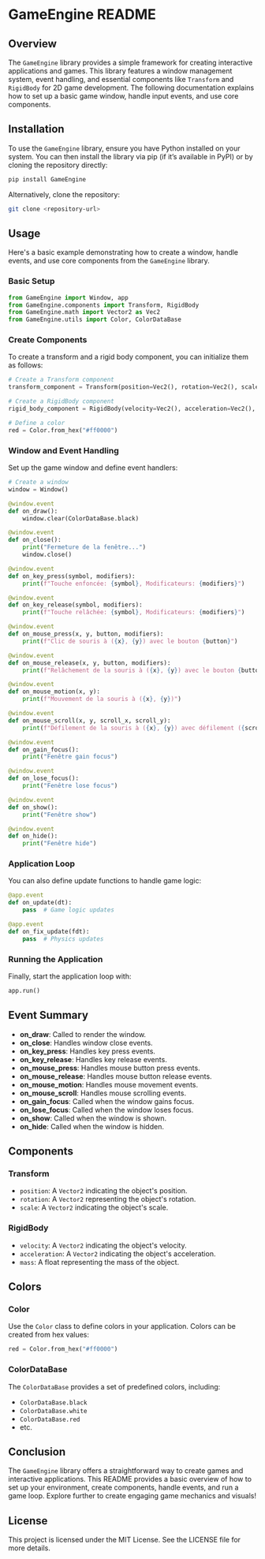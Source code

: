 # GameEngine README

## Overview

The `GameEngine` library provides a simple framework for creating interactive applications and games. This library features a window management system, event handling, and essential components like `Transform` and `RigidBody` for 2D game development. The following documentation explains how to set up a basic game window, handle input events, and use core components.

## Installation

To use the `GameEngine` library, ensure you have Python installed on your system. You can then install the library via pip (if it’s available in PyPI) or by cloning the repository directly:

```bash
pip install GameEngine
```

Alternatively, clone the repository:

```bash
git clone <repository-url>
```

## Usage

Here's a basic example demonstrating how to create a window, handle events, and use core components from the `GameEngine` library.

### Basic Setup

```python
from GameEngine import Window, app
from GameEngine.components import Transform, RigidBody
from GameEngine.math import Vector2 as Vec2
from GameEngine.utils import Color, ColorDataBase
```

### Create Components

To create a transform and a rigid body component, you can initialize them as follows:

```python
# Create a Transform component
transform_component = Transform(position=Vec2(), rotation=Vec2(), scale=Vec2())

# Create a RigidBody component
rigid_body_component = RigidBody(velocity=Vec2(), acceleration=Vec2(), mass=1.0)

# Define a color
red = Color.from_hex("#ff0000")
```

### Window and Event Handling

Set up the game window and define event handlers:

```python
# Create a window
window = Window()

@window.event
def on_draw():
    window.clear(ColorDataBase.black)

@window.event
def on_close():
    print("Fermeture de la fenêtre...")
    window.close()

@window.event
def on_key_press(symbol, modifiers):
    print(f"Touche enfoncée: {symbol}, Modificateurs: {modifiers}")

@window.event
def on_key_release(symbol, modifiers):
    print(f"Touche relâchée: {symbol}, Modificateurs: {modifiers}")

@window.event
def on_mouse_press(x, y, button, modifiers):
    print(f"Clic de souris à ({x}, {y}) avec le bouton {button}")

@window.event
def on_mouse_release(x, y, button, modifiers):
    print(f"Relâchement de la souris à ({x}, {y}) avec le bouton {button}")

@window.event
def on_mouse_motion(x, y):
    print(f"Mouvement de la souris à ({x}, {y})")

@window.event
def on_mouse_scroll(x, y, scroll_x, scroll_y):
    print(f"Défilement de la souris à ({x}, {y}) avec défilement ({scroll_x}, {scroll_y})")

@window.event
def on_gain_focus():
    print("Fenêtre gain focus")

@window.event
def on_lose_focus():
    print("Fenêtre lose focus")

@window.event
def on_show():
    print("Fenêtre show")

@window.event
def on_hide():
    print("Fenêtre hide")
```

### Application Loop

You can also define update functions to handle game logic:

```python
@app.event
def on_update(dt):
    pass  # Game logic updates

@app.event
def on_fix_update(fdt):
    pass  # Physics updates
```

### Running the Application

Finally, start the application loop with:

```python
app.run()
```

## Event Summary

- **on_draw**: Called to render the window.
- **on_close**: Handles window close events.
- **on_key_press**: Handles key press events.
- **on_key_release**: Handles key release events.
- **on_mouse_press**: Handles mouse button press events.
- **on_mouse_release**: Handles mouse button release events.
- **on_mouse_motion**: Handles mouse movement events.
- **on_mouse_scroll**: Handles mouse scrolling events.
- **on_gain_focus**: Called when the window gains focus.
- **on_lose_focus**: Called when the window loses focus.
- **on_show**: Called when the window is shown.
- **on_hide**: Called when the window is hidden.

## Components

### Transform

- `position`: A `Vector2` indicating the object's position.
- `rotation`: A `Vector2` representing the object's rotation.
- `scale`: A `Vector2` indicating the object's scale.

### RigidBody

- `velocity`: A `Vector2` indicating the object's velocity.
- `acceleration`: A `Vector2` indicating the object's acceleration.
- `mass`: A float representing the mass of the object.

## Colors

### Color

Use the `Color` class to define colors in your application. Colors can be created from hex values:

```python
red = Color.from_hex("#ff0000")
```

### ColorDataBase

The `ColorDataBase` provides a set of predefined colors, including:

- `ColorDataBase.black`
- `ColorDataBase.white`
- `ColorDataBase.red`
- etc.

## Conclusion

The `GameEngine` library offers a straightforward way to create games and interactive applications. This README provides a basic overview of how to set up your environment, create components, handle events, and run a game loop. Explore further to create engaging game mechanics and visuals!

## License

This project is licensed under the MIT License. See the LICENSE file for more details.
